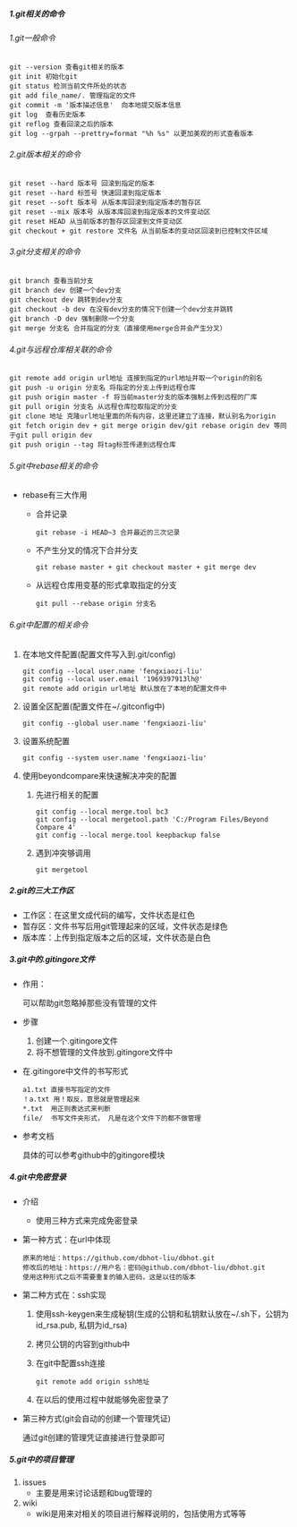 ##### 1.git相关的命令

###### 1.git一般命令

```
git --version 查看git相关的版本
git init 初始化git
git status 检测当前文件所处的状态
git add file_name/. 管理指定的文件
git commit -m '版本描述信息'  向本地提交版本信息
git log  查看历史版本
git reflog 查看回滚之后的版本
git log --grpah --prettry=format "%h %s" 以更加美观的形式查看版本
```

###### 2.git版本相关的命令

```
git reset --hard 版本号 回滚到指定的版本
git reset --hard 标签号 快速回滚到指定版本
git reset --soft 版本号 从版本库回滚到指定版本的暂存区
git reset --mix 版本号 从版本库回滚到指定版本的文件变动区
git reset HEAD 从当前版本的暂存区回滚到文件变动区
git checkout + git restore 文件名 从当前版本的变动区回滚到已控制文件区域
```

###### 3.git分支相关的命令

```
git branch 查看当前分支
git branch dev 创建一个dev分支
git checkout dev 跳转到dev分支
git checkout -b dev 在没有dev分支的情况下创建一个dev分支并跳转
git branch -D dev 强制删除一个分支
git merge 分支名 合并指定的分支（直接使用merge合并会产生分叉）
```

###### 4.git与远程仓库相关联的命令

```
git remote add origin url地址 连接到指定的url地址并取一个origin的别名
git push -u origin 分支名 将指定的分支上传到远程仓库
git push origin master -f 将当前master分支的版本强制上传到远程的厂库
git pull origin 分支名 从远程仓库拉取指定的分支
git clone 地址 克隆url地址里面的所有内容，这里还建立了连接，默认别名为origin
git fetch origin dev + git merge origin dev/git rebase origin dev 等同于git pull origin dev 
git push origin --tag 将tag标签传递到远程仓库
```

###### 5.git中rebase相关的命令

+ rebase有三大作用

  + 合并记录

    ```
    git rebase -i HEAD~3 合并最近的三次记录
    ```

  + 不产生分叉的情况下合并分支

    ```
    git rebase master + git checkout master + git merge dev
    ```

  + 从远程仓库用变基的形式拿取指定的分支

    ```
    git pull --rebase origin 分支名
    ```

###### 6.git中配置的相关命令

1. 在本地文件配置(配置文件写入到.git/config)

   ```
   git config --local user.name 'fengxiaozi-liu'
   git config --local user.email '1969397913lh@'
   git remote add origin url地址 默认放在了本地的配置文件中
   ```

2. 设置全区配置(配置文件在~/.gitconfig中)

   ```
   git config --global user.name 'fengxiaozi-liu'
   ```

3. 设置系统配置

   ```
   git config --system user.name 'fengxiaozi-liu'
   ```

4. 使用beyondcompare来快速解决冲突的配置

   1. 先进行相关的配置

      ```
      git config --local merge.tool bc3
      git config --local mergetool.path 'C:/Program Files/Beyond Compare 4'
      git config --local merge.tool keepbackup false
      ```

   2. 遇到冲突够调用

      ```
      git mergetool
      ```

##### 2.git的三大工作区

+ 工作区：在这里文成代码的编写，文件状态是红色
+ 暂存区：文件书写后用git管理起来的区域，文件状态是绿色
+ 版本库：上传到指定版本之后的区域，文件状态是白色

##### 3.git中的.gitingore文件

+ 作用：

  可以帮助git忽略掉那些没有管理的文件

+ 步骤

  1. 创建一个.gitingore文件
  2. 将不想管理的文件放到.gitingore文件中

+ 在.gitingore中文件的书写形式

  ```
  a1.txt 直接书写指定的文件
  ！a.txt 用！取反，意思就是管理起来
  *.txt  用正则表达式来判断
  file/  书写文件夹形式， 凡是在这个文件下的都不做管理
  ```

+ 参考文档

  具体的可以参考github中的gitingore模块

##### 4.git中免密登录

+ 介绍

  + 使用三种方式来完成免密登录

+ 第一种方式：在url中体现

  ```
  原来的地址：https://github.com/dbhot-liu/dbhot.git
  修改后的地址：https://用户名：密码@github.com/dbhot-liu/dbhot.git
  使用这种形式之后不需要重复的输入密码，这是以往的版本
  ```

+ 第二种方式在：ssh实现

  1. 使用ssh-keygen来生成秘钥(生成的公钥和私钥默认放在~/.sh下，公钥为id_rsa.pub, 私钥为id_rsa)

  2. 拷贝公钥的内容到github中

  3. 在git中配置ssh连接

     ```
     git remote add origin ssh地址
     ```

  4. 在以后的使用过程中就能够免密登录了

+ 第三种方式(git会自动的创建一个管理凭证)

  通过git创建的管理凭证直接进行登录即可

##### 5.git中的项目管理

1. issues
   + 主要是用来讨论话题和bug管理的
2. wiki
   + wiki是用来对相关的项目进行解释说明的，包括使用方式等等



